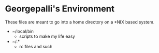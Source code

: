 Georgepalli's Environment
=========================

These files are meant to go into a home directory on a *NIX based system.

* ~/local/bin
  * scripts to make my life easy
* ~/.* 
  * rc files and such 
